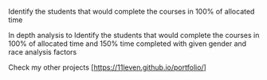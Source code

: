 Identify the students that would complete the courses in 100% of allocated time


In depth analysis to Identify the students that would complete the courses in 100% of allocated time and 150% time completed with given gender and race analysis factors

Check my other projects [https://11leven.github.io/portfolio/]
